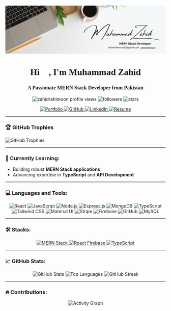 ![banner](https://github.com/zahidrahimoon/zahidrahimoon/blob/main/banner.png)

<h1 align="center" style="font-family: 'Playfair Display', serif;">Hi 👋, I'm Muhammad Zahid</h1>
<h3 align="center" style="font-family: 'Playfair Display', serif;">A Passionate MERN Stack Developer from Pakistan</h3>

<p align="center">
  <img src="https://komarev.com/ghpvc/?username=zahidrahimoon&label=Profile%20views&color=blue&style=flat-square" alt="zahidrahimoon profile views" /> 
  <img src="https://img.shields.io/github/followers/zahidrahimoon?label=Followers&style=social" alt="followers" />
  <img src="https://img.shields.io/github/stars/zahidrahimoon?label=Stars&style=social" alt="stars" />
</p>

<p align="center">  
  <a href="https://rahimoon.vercel.app/" target="_blank">  
    <img src="https://img.shields.io/badge/Portfolio-%2312100E.svg?&style=for-the-badge&logo=portfolio&logoColor=white" alt="Portfolio" />  
  </a>  
  <a href="https://github.com/zahidrahimoon" target="_blank">  
    <img src="https://img.shields.io/badge/GitHub-%230A66C2.svg?&style=for-the-badge&logo=github&logoColor=white" alt="GitHub"/>  
  </a>  
  <a href="https://linkedin.com/in/zahidrahimoon" target="_blank">  
    <img src="https://img.shields.io/badge/LinkedIn-%2312100E.svg?&style=for-the-badge&logo=linkedin&logoColor=white" alt="LinkedIn"/>  
  </a>  
  <a href="https://github.com/zahidrahimoon/zahidrahimoon/raw/main/resume.pdf" target="_blank">  
    <img src="https://img.shields.io/badge/Resume-%2312100E.svg?&style=for-the-badge&logo=adobe-acrobat-reader&logoColor=white" alt="Resume" />  
  </a>  
</p>

---

### 🏆 GitHub Trophies
![GitHub Trophies](https://github-profile-trophy.vercel.app/?username=zahidrahimoon&theme=gruvbox&no-frame=true&margin-w=10&margin-h=10)

---

### 🌱 Currently Learning:
- Building robust **MERN Stack applications** 
- Advancing expertise in **TypeScript** and **API Development**

---

### 💻 Languages and Tools:

<p align="center">
  <img alt="React" src="https://img.shields.io/badge/React-20232A?style=for-the-badge&logo=react&logoColor=61DAFB"/>
  <img alt="JavaScript" src="https://img.shields.io/badge/JavaScript-F7E01E?style=for-the-badge&logo=javascript&logoColor=black"/>
  <img alt="Node.js" src="https://img.shields.io/badge/Node.js-43853D?style=for-the-badge&logo=node.js&logoColor=white"/>
  <img alt="Express.js" src="https://img.shields.io/badge/Express.js-darkgrey?style=for-the-badge&logo=express&logoColor=white"/>
  <img alt="MongoDB" src="https://img.shields.io/badge/MongoDB-4EA94B?style=for-the-badge&logo=mongodb&logoColor=white"/>
  <img alt="TypeScript" src="https://img.shields.io/badge/TypeScript-007ACC?style=for-the-badge&logo=typescript&logoColor=white"/>
  <img alt="Tailwind CSS" src="https://img.shields.io/badge/Tailwind_CSS-38B2AC?style=for-the-badge&logo=tailwind-css&logoColor=white"/>
  <img alt="Material UI" src="https://img.shields.io/badge/Material--UI-0081CB?style=for-the-badge&logo=material-ui&logoColor=white"/>
  <img alt="Stripe" src="https://img.shields.io/badge/Stripe-00A8E1?style=for-the-badge&logo=stripe&logoColor=white"/>
  <img alt="Firebase" src="https://img.shields.io/badge/Firebase-FFCA28?style=for-the-badge&logo=firebase&logoColor=black"/>
  <img alt="GitHub" src="https://img.shields.io/badge/GitHub-181717?style=for-the-badge&logo=github&logoColor=white"/>
  <img alt="MySQL" src="https://img.shields.io/badge/MySQL-4479A1?style=for-the-badge&logo=mysql&logoColor=white"/>
</p>

---

### 🛠️ Stacks:

<div align="center">
  <a href="https://www.mongodb.com/mern-stack" target="_blank">
    <img src="https://img.shields.io/badge/MERN%20Stack-4E535A?style=for-the-badge&logo=mongodb&logoColor=green&labelColor=black" alt="MERN Stack"/>
  </a>
  <a href="https://firebase.google.com/" target="_blank">
    <img src="https://img.shields.io/badge/React%20Firebase-FFCB2B?style=for-the-badge&logo=firebase&logoColor=black&labelColor=black" alt="React Firebase"/>
  </a>
  <a href="https://www.typescriptlang.org/" target="_blank">
    <img src="https://img.shields.io/badge/TypeScript-007ACC?style=for-the-badge&logo=typescript&logoColor=white&labelColor=black" alt="TypeScript"/>
  </a>
</div>

---

### 📈 GitHub Stats:
<p align="center">
  <img src="https://github-readme-stats.vercel.app/api?username=zahidrahimoon&show_icons=true&count_private=true&theme=gruvbox" alt="GitHub Stats"/>
  <img src="https://github-readme-stats.vercel.app/api/top-langs/?username=zahidrahimoon&layout=compact&theme=gruvbox&langs_count=8" alt="Top Languages"/>
  <img src="https://github-readme-streak-stats.herokuapp.com/?user=zahidrahimoon&theme=gruvbox" alt="GitHub Streak"/>
</p>

---

### 🔥 Contributions:
<p align="center">
  <img src="https://github-readme-activity-graph.vercel.app/graph?username=zahidrahimoon&theme=gruvbox" alt="Activity Graph"/>
</p>
